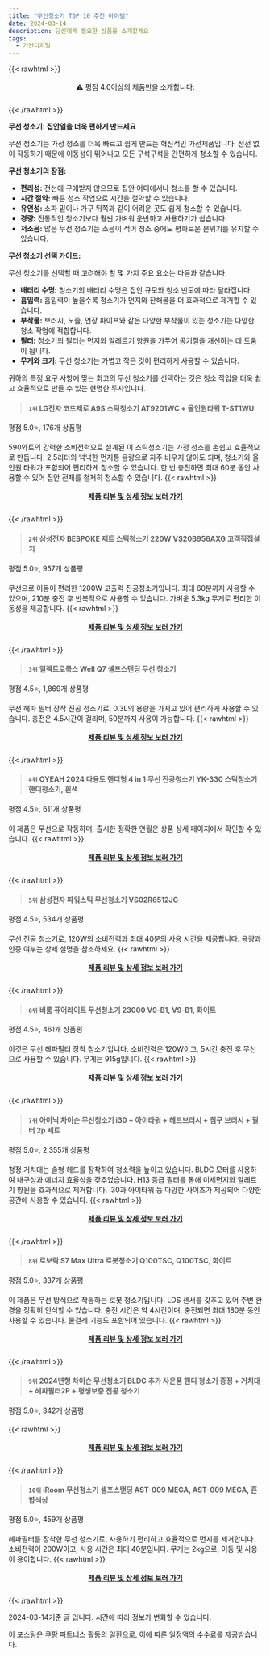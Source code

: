```yaml
---
title: "무선청소기 TOP 10 추천 아이템"
date: 2024-03-14
description: 당신에게 필요한 상품을 소개할게요
tags:
  - 가전디지털
---
```

{{< rawhtml >}}<div class="toc" style="text-align: center; height: 50px; line-height: 2;">  <p>⚠️ 평점 4.0이상의 제품만을 소개합니다.<br></p></div> {{< /rawhtml >}}

**무선 청소기: 집안일을 더욱 편하게 만드세요**

무선 청소기는 가정 청소를 더욱 빠르고 쉽게 만드는 혁신적인 가전제품입니다. 전선 없이 작동하기 때문에 이동성이 뛰어나고 모든 구석구석을 간편하게 청소할 수 있습니다.

**무선 청소기의 장점:**

* **편리성:** 전선에 구애받지 않으므로 집안 어디에서나 청소를 할 수 있습니다.
* **시간 절약:** 빠른 청소 작업으로 시간을 절약할 수 있습니다.
* **유연성:** 소파 밑이나 가구 뒤쪽과 같이 어려운 곳도 쉽게 청소할 수 있습니다.
* **경량:** 전통적인 청소기보다 훨씬 가벼워 운반하고 사용하기가 쉽습니다.
* **저소음:** 많은 무선 청소기는 소음이 적어 청소 중에도 평화로운 분위기를 유지할 수 있습니다.

**무선 청소기 선택 가이드:**

무선 청소기를 선택할 때 고려해야 할 몇 가지 주요 요소는 다음과 같습니다.

* **배터리 수명:** 청소기의 배터리 수명은 집안 규모와 청소 빈도에 따라 달라집니다.
* **흡입력:** 흡입력이 높을수록 청소기가 먼지와 잔해물을 더 효과적으로 제거할 수 있습니다.
* **부착물:** 브러시, 노즐, 연장 파이프와 같은 다양한 부착물이 있는 청소기는 다양한 청소 작업에 적합합니다.
* **필터:** 청소기의 필터는 먼지와 알레르기 항원을 가두어 공기질을 개선하는 데 도움이 됩니다.
* **무게와 크기:** 무선 청소기는 가볍고 작은 것이 편리하게 사용할 수 있습니다.

귀하의 특정 요구 사항에 맞는 최고의 무선 청소기를 선택하는 것은 청소 작업을 더욱 쉽고 효율적으로 만들 수 있는 현명한 투자입니다.
>#### `1위` LG전자 코드제로 A9S 스틱청소기 AT9201WC + 올인원타워 T-ST1WU
평점 5.0⭐, 176개 상품평

590와트의 강력한 소비전력으로 설계된 이 스틱청소기는 가정 청소를 손쉽고 효율적으로 만듭니다. 2.5리터의 넉넉한 먼지통 용량으로 자주 비우지 않아도 되며, 청소기와 올인원 타워가 포함되어 편리하게 청소할 수 있습니다. 한 번 충전하면 최대 60분 동안 사용할 수 있어 집안 전체를 철저히 청소할 수 있습니다.
{{< rawhtml >}}<div class="toc" style="text-align: center; height: 50px; line-height: 2;"><p><b><a href="https://link.coupang.com/re/AFFSDP?lptag=AF5033054&pageKey=6784286341&itemId=15965570351&vendorItemId=83171787343&traceid=V0-153-f39b64def34353ee&requestid=20240314124418426147854494&token=31850C%7CMIXED">제품 리뷰 및 상세 정보 보러 가기</a></b><br></p> </div>{{< /rawhtml >}}
>#### `2위` 삼성전자 BESPOKE 제트 스틱청소기 220W VS20B956AXG 고객직접설치
평점 5.0⭐, 957개 상품평

무선으로 이동이 편리한 1200W 고출력 진공청소기입니다. 최대 60분까지 사용할 수 있으며, 210분 충전 후 반복적으로 사용할 수 있습니다. 가벼운 5.3kg 무게로 편리한 이동성을 제공합니다.
{{< rawhtml >}}<div class="toc" style="text-align: center; height: 50px; line-height: 2;"><p><b><a href="https://link.coupang.com/re/AFFSDP?lptag=AF5033054&pageKey=7703712632&itemId=19272516961&vendorItemId=86387681368&traceid=V0-153-0a7eb24cf6acbd7d&requestid=20240314124418426147854494&token=31850C%7CMIXED">제품 리뷰 및 상세 정보 보러 가기</a></b><br></p> </div>{{< /rawhtml >}}
>#### `3위` 일렉트로룩스 Well Q7 셀프스탠딩 무선 청소기
평점 4.5⭐, 1,869개 상품평

무선 헤파 필터 장착 진공 청소기로, 0.3L의 용량을 가지고 있어 편리하게 사용할 수 있습니다. 충전은 4.5시간이 걸리며, 50분까지 사용이 가능합니다.
{{< rawhtml >}}<div class="toc" style="text-align: center; height: 50px; line-height: 2;"><p><b><a href="https://link.coupang.com/re/AFFSDP?lptag=AF5033054&pageKey=2141058379&itemId=3636075459&vendorItemId=71599894572&traceid=V0-153-34e1ff56292c85a6&requestid=20240314124418426147854494&token=31850C%7CMIXED">제품 리뷰 및 상세 정보 보러 가기</a></b><br></p> </div>{{< /rawhtml >}}
>#### `4위` OYEAH 2024 다용도 핸디형 4 in 1 무선 진공청소기 YK-330 스틱청소기 핸디청소기, 흰색
평점 4.5⭐, 611개 상품평

이 제품은 무선으로 작동하며, 출시한 정확한 연월은 상품 상세 페이지에서 확인할 수 있습니다.
{{< rawhtml >}}<div class="toc" style="text-align: center; height: 50px; line-height: 2;"><p><b><a href="https://link.coupang.com/re/AFFSDP?lptag=AF5033054&pageKey=7853549992&itemId=21412915064&vendorItemId=87208226968&traceid=V0-153-0513581521c17f57&clickBeacon=KQgBuiO_QpZC4LdwKRghEGtR3H0WtrrcqiJxjn-AYq5eoBYL-duZAuIp_MHZesJ66JjncaN8Ywlc1U0yGyNgHdg9OBZuKkRGp_3hJM_iuHw3DE0e90-rm7S3H7fumvU2p2CIw5bpsbvhmVkggRy4WP2eOAwuk9RasywbNfKv5VtA7rprGAZkiIo0BWBuKTKsBkYceQbxf5k8ys0w-cEDaO57pMSfTEd9C9ec50zf98cprcIqemzhJ2i02xDfunKB-6Tb1a4M08eOFWPpTCcgBISWUBVPEQ0RPfPFSXPaDzAU3X0RxGWV1m1gloJlNmdaKN1E7xMEIKlT1zHNPZBzVB1qQdr6ylJ0xXlaLI7DFbbmGgvKEFwIinz6GHm7sGwvIVYkgPM6d-N_Uyoeo928Rrh6TIriQauRLVUTpvODVQpUV7lXyfw2ULtZzGLvry7dv2_XGkFbtBeVej6CtDvnkI4iUI8a0E9TNmXsuGOv20GIfkraSIvydB0w0VumeNIPaNUydIl58go1xawd2vMBgcOn6KfrVXCfpmQbBpAs01T63soU6RyzDNpm7ezAKsLTrIw3puWzSMyCbYxIyFjT-IlGvwK5g40puyzVeueQTrXFQ_ncORFGHkXofrTjkYL0_i4Ffi4T3n4pbw4qnfA-HcGxib5a23ftcyXu4bKr9iE3zZ4iXfkIS3k-xwW6jKQJ_t4ke3mZHE4hh6D_kiATte-tEDsLRUSRNIAHeUxmyxkLFX5YGMk9DAn-NROeKqUb3gN2jAg4sh0Ej8rr0qrfKLK06LgDyuygqdJmWGBQw_zd9vMKgHuAXBUysRq-gPA5NlsC474TD59ovCdLFYHc2qAFFA55lJCznSo7yp5arFvBkGImxZkvhoyBcBEiq2aMvVC_4XPSskRRnIpE3iBvckRN7k42JvJW1qLZLbZUa6phFIDgfbXL9NU%3D&requestid=20240314124418426147854494&token=31850C%7CMIXED">제품 리뷰 및 상세 정보 보러 가기</a></b><br></p> </div>{{< /rawhtml >}}
>#### `5위` 삼성전자 파워스틱 무선청소기 VS02R6512JG
평점 4.5⭐, 534개 상품평

무선 진공 청소기로, 120W의 소비전력과 최대 40분의 사용 시간을 제공합니다. 용량과 인증 여부는 상세 설명을 참조하세요.
{{< rawhtml >}}<div class="toc" style="text-align: center; height: 50px; line-height: 2;"><p><b><a href="https://link.coupang.com/re/AFFSDP?lptag=AF5033054&pageKey=5486238101&itemId=8479885903&vendorItemId=75767421201&traceid=V0-153-caee95c22c457937&requestid=20240314124418426147854494&token=31850C%7CMIXED">제품 리뷰 및 상세 정보 보러 가기</a></b><br></p> </div>{{< /rawhtml >}}
>#### `6위` 비룸 퓨어라이트 무선청소기 23000 V9-B1, V9-B1, 화이트
평점 4.5⭐, 461개 상품평

이것은 무선 헤파필터 장착 청소기입니다. 소비전력은 120W이고, 5시간 충전 후 무선으로 사용할 수 있습니다. 무게는 915g입니다.
{{< rawhtml >}}<div class="toc" style="text-align: center; height: 50px; line-height: 2;"><p><b><a href="https://link.coupang.com/re/AFFSDP?lptag=AF5033054&pageKey=7396069833&itemId=19132438169&vendorItemId=86252041545&traceid=V0-153-85cb582b98f6c831&clickBeacon=DU3JrI-vCixMW5IrDa_ROHuEg0cRCnQlMOZKyE2LxVZFfhzHfehUJ8Q-FJeqRObgAUD9wEm2uuY7Upc9TGHgr-vEnQLThPJxhWW7O13st7Zj29dDeE7RFSqQ-apH2Wz3FGYQO9ACftKGobMDbP9E-l-2rNI37LSKShgJNL2Y0Dsc-8UzM2m-50h1DcyB7JwIxm8BjgL1nG5yp3NKiLVoETkvH3NFAx-AFcfh2cn3sGLz5sd8VjuoPE57Sd50pkFWugceQuUV-TpT2Dzpm2vEjo-QgSTp7uxcMrqC9Eza9VcDK2JCIioocQR-g694PGkWUvleaWe7y3_exolC4g77gfxdWXSkTOV8qTROh3PdfohYN0heAQOQYd0Iuy8f6uQjVvvshH4b5XkJnl9kojOuCIMyvtq-TpJLEBn4MtNGOVsars_OncfdsLMlb6gfSLkXlL7zdTzNFI2X1UVSZEDIYr6CgrZAOLU5YkKAUd5fUwuhMzLZ-UEVKU6fGNSj5WSjDF8BkQgm3aFrGw2cGraJ9zAIWyG2O2dt9w0X1dhe3lcJJzfmT0kYZmazTLJgNATMNoOGsPIT1Df04dFWy6dqQhVZLfCBC9HlTvTa1LOR_6Qb6GuyweY1d5ij-jl4emeFtNGmzk8H546mU81CrPFGr3AT1GeughkOLcjhUke2zFqAsAIz2LnYQ_iW-DeCFSQ3bwcY8uu-hEvarUOCT3rzoMc4uCyXY-k_Q5fyjGphBCaHZrj2eNQD086yihk704M5Gxn1qO9pHPrchqWBJg_sj3ZCfFH2PRYwi2_rlVl5g2V2WuvQa1BGGxeK53vHcRsezk4hFw7PhtTLBHkj6m37unnuA5nK31G7RA71K5pCKNXOcb7-zmI-gHuuGFVRe44HUtdPd_brFUALs25PF3nbzLXESZ5xEia7pc5D-bDM_x9_tEX5CxQ%3D&requestid=20240314124418426147854494&token=31850C%7CMIXED">제품 리뷰 및 상세 정보 보러 가기</a></b><br></p> </div>{{< /rawhtml >}}
>#### `7위` 아이닉 차이슨 무선청소기 i30 + 아이타워 + 헤드브러시 + 침구 브러시 + 필터 2p 세트
평점 5.0⭐, 2,355개 상품평

청정 거치대는 솔형 헤드를 장착하여 청소력을 높이고 있습니다. BLDC 모터를 사용하여 내구성과 에너지 효율성을 갖추었습니다. H13 등급 필터를 통해 미세먼지와 알레르기 항원을 효과적으로 제거합니다. i30과 아이타워 등 다양한 사이즈가 제공되어 다양한 공간에 사용할 수 있습니다.
{{< rawhtml >}}<div class="toc" style="text-align: center; height: 50px; line-height: 2;"><p><b><a href="https://link.coupang.com/re/AFFSDP?lptag=AF5033054&pageKey=7105012416&itemId=17745483259&vendorItemId=89029192435&traceid=V0-153-b29e59703c01f125&requestid=20240314124418426147854494&token=31850C%7CMIXED">제품 리뷰 및 상세 정보 보러 가기</a></b><br></p> </div>{{< /rawhtml >}}
>#### `8위` 로보락 S7 Max Ultra 로봇청소기 Q100TSC, Q100TSC, 화이트
평점 5.0⭐, 337개 상품평

이 제품은 무선 방식으로 작동하는 로봇 청소기입니다. LDS 센서를 갖추고 있어 주변 환경을 정확히 인식할 수 있습니다. 충전 시간은 약 4시간이며, 충전되면 최대 180분 동안 사용할 수 있습니다. 물걸레 기능도 포함되어 있습니다.
{{< rawhtml >}}<div class="toc" style="text-align: center; height: 50px; line-height: 2;"><p><b><a href="https://link.coupang.com/re/AFFSDP?lptag=AF5033054&pageKey=7387302173&itemId=19092540938&vendorItemId=86213444430&traceid=V0-153-dddd6ef4e0092c73&clickBeacon=FmaMf3MLBWLr24fdFtK0Lb7vHEeIdF7KE8l_GF6P_QIEmITTPTF3HBHmGqgx9lFLXg6kRekg4Fustd8D21AbyrExZwC3So66mQeSUO4tZaIxB7zC9xut_l4QbgVEs3dtI_PwjdaxGu6OKDC3LVzE2mSc3zfGgtDo7waZiaa7yMHMKEiCw0KREQvLu-3lYrVRYIcPO9A9pCO2L4MV3qiVrc2QKkeZzyr4TXrYopbqvoB8JPWvaK1oMjt_g1i2DlF1MSOzAyoka75PQ4t8yHXAzdKdP_po3o-gN_AshfBuEu7t1xDOqGyvxgHJs6Oa9HYLJKyE8oGzpxv1STB3klaAU1rdJ4iiC9WvClAf0vrPo19lfZ3IKXcT1kaMY-TOHyx1sIxF8Xj38wJMN0JI31UGlCPEh5Rc_GjPYQ2MtOYf4PHhAbe3FBfMNZgSOpyOWQQ99XBaPDhp6f4yrxnkOaCQrUKdshUvAhTMVUqYWPbhtjbkbb0qTfI7OMI2EhY94JaU8utQ3A-T1T-RriyCqG8lXeBSAjpXm0p3fD-AXF4-i-WVIc42InIOXvB2DC-S2mvaUxTs-8ym1u9jLGzBbP7dM_vLvUTCFsb2ZTqdjaSdn6vW7--MASP2FnmOsqFwwwXzdgnaapWJ3ize-hQXIW-19QsJYiM7zbwmMxzKdm2CONVRwdnO4vBxKoH5X1fzgN_yG4BoCZfJvAbxZddGnXsT_ON3NKMKryaFb_CZJ62Nq-OOZfbrhK3LrQNdzF_6x_2Q-a48FU4CzRqHR6H91URhuTexfEFdh4jVVJZNYDRruJtMGVyKH1hn2AN-jDrvDANrc3PKiwVU184rYbNe4gAUZaORBpw9NSj-JQPAC1WtiaYgfDeiBGVk4RNFom-30fxwTGKjyp1sMUaiYrdbvMj4oO204fOcdbfZ2tHXKtguH_fLRBeqfA%3D%3D&requestid=20240314124418426147854494&token=31850C%7CMIXED">제품 리뷰 및 상세 정보 보러 가기</a></b><br></p> </div>{{< /rawhtml >}}
>#### `9위` 2024년형 차이슨 무선청소기 BLDC 추가 사은품 핸디 청소기 증정 + 거치대 + 헤파필터2P + 평생보증 진공 청소기
평점 5.0⭐, 342개 상품평


{{< rawhtml >}}<div class="toc" style="text-align: center; height: 50px; line-height: 2;"><p><b><a href="https://link.coupang.com/re/AFFSDP?lptag=AF5033054&pageKey=7844519845&itemId=21364107331&vendorItemId=88457233257&traceid=V0-153-5decfeef2d8068e7&requestid=20240314124418426147854494&token=31850C%7CMIXED">제품 리뷰 및 상세 정보 보러 가기</a></b><br></p> </div>{{< /rawhtml >}}
>#### `10위` iRoom 무선청소기 셀프스탠딩 AST-009 MEGA, AST-009 MEGA, 혼합색상
평점 5.0⭐, 459개 상품평

헤파필터를 장착한 무선 청소기로, 사용하기 편리하고 효율적으로 먼지를 제거합니다. 소비전력이 200W이고, 사용 시간은 최대 40분입니다. 무게는 2kg으로, 이동 및 사용이 용이합니다.
{{< rawhtml >}}<div class="toc" style="text-align: center; height: 50px; line-height: 2;"><p><b><a href="https://link.coupang.com/re/AFFSDP?lptag=AF5033054&pageKey=7187850988&itemId=18141659259&vendorItemId=85292155762&traceid=V0-153-51602b70283fc009&clickBeacon=YwsWeTsPKkIoIwi1Y2-cm-HfxkniZ0HlXTYq_mKdCh9o7vhEeC27UOUHg3Iq2yDsOLKKJHWi6gECYOCAlX-4mcXC7Fe0baBQrkGgzsIMtbXv0yzn-U0oIk6QqvMcwII4KVqsAn3WCUxFZppKYuTJLuWf28_K0iYJ8vLws7fGp98kc9Z4SarSsmbRwO_tUc4MdQUKPTJeOOruu5AfyCpii6cL0cKml98pT8cTM5qgoVsuAB1u30RGO4Xpvu9hqnDs012JVA5U22L-QXWoIspLMDZdGvgqIcSTOuUcu8wRNVMmFwYOB5cWIxo-cgkq2Wmib-_bARe2LAKkZXWBKFm7VbRPDGj3cvekY2jiPD4eg6dUAQPQBMSyebV5emHvqoOUqf9rfDB9ztdl_Q68h9EwyOyLO7K3cwdCt9wCkBsHkmEnKJ5iV7kvUPcPH-kYBxe8en_uNXL4JpAM3wRWt3h5V4NICUNtzqC2-mvuG222zlrJGcH1JVPuNgHPR0O1d_vv4tEnmZdvQrf3-GUqSGzhX-dD7Y-O9NBATuBVgP4z_G4yAJ0LhH46aG4bFMF1HcF31JGnAo_t-rYnaYW4x_1Cio1i8SpYePewJkOy-IEuCRYO1dyFmMcO7cbPMauIv2EZuhRSxyROrm82d2347mbviRxZO7U5CvzCLhqHWbSUQRlbgj83XYUUbJx2vkr_vLMFSDNIFjgHb-8kra5JtravJ8gfW0Nktvmb8yHwNoY1rmQMvmq4BShos5uJOXV9f93ueRbArxbthTPsbDhdKp-n-Dut2cRXWQAAfuDb9HDypFitVQUxrXW_mYLqXe2xdlHYuczlRlX5pX5ICHlQA_96lIqWxj638XaE7eNg9sLbe92sr_fd8jCF-Y5X5-ws4BIS1HJ-Jws1adxmbEVLgeu7YMcyXJ0ddVx_RViT2nEqewo3qs3H&requestid=20240314124418426147854494&token=31850C%7CMIXED">제품 리뷰 및 상세 정보 보러 가기</a></b><br></p> </div>{{< /rawhtml >}}

2024-03-14기준 글 입니다.
시간에 따라 정보가 변화할 수 있습니다.

이 포스팅은 쿠팡 파트너스 활동의 일환으로, 이에 따른 일정액의 수수료를 제공받습니다.